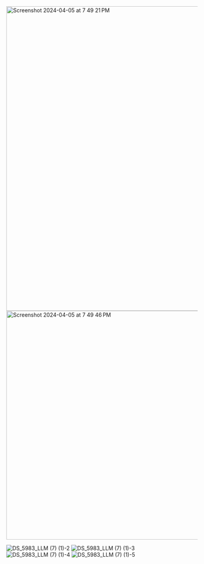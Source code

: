 

<img width="800" alt="Screenshot 2024-04-05 at 7 49 21 PM" src="https://github.com/DhruvMiyani/Dialogue-Summarization-Hugging-Face-Transformers/assets/54111873/6a22190b-a2f3-4205-83e5-1af8245fb8fb">

<img width="601" alt="Screenshot 2024-04-05 at 7 49 46 PM" src="https://github.com/DhruvMiyani/Dialogue-Summarization-Hugging-Face-Transformers/assets/54111873/ce719fee-1f53-4aac-9ba9-28fd96bec03f">



![DS_5983_LLM (7) (1)-2](https://github.com/DhruvMiyani/Dialogue-Summarization-Hugging-Face-Transformers/assets/54111873/0a514167-198e-4fb3-89ef-013182048276)
![DS_5983_LLM (7) (1)-3](https://github.com/DhruvMiyani/Dialogue-Summarization-Hugging-Face-Transformers/assets/54111873/1aafa635-8015-4336-b942-fd211d152843)
![DS_5983_LLM (7) (1)-4](https://github.com/DhruvMiyani/Dialogue-Summarization-Hugging-Face-Transformers/assets/54111873/7a77c731-2e0e-437b-a66e-260b77535e2e)
![DS_5983_LLM (7) (1)-5](https://github.com/DhruvMiyani/Dialogue-Summarization-Hugging-Face-Transformers/assets/54111873/784eff2b-47e2-4958-b3d5-c80937312718)
